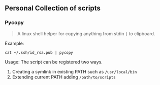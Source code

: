 ## Personal Collection of scripts 

### Pycopy
> A linux shell helper for copying anything from stdin `|` to clipboard.

Example:

```
cat ~/.ssh/id_rsa.pub | pycopy
```

Usage:
The script can be registered two ways. 

1. Creating a symlink in existing PATH such as `/usr/local/bin`
2. Extending current PATH adding `/path/to/scripts` 

